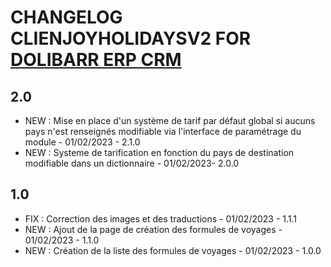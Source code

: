 # CHANGELOG CLIENJOYHOLIDAYSV2 FOR [DOLIBARR ERP CRM](https://www.dolibarr.org)

## 2.0
- NEW : Mise en place d'un système de tarif par défaut global si aucuns pays n'est renseignés modifiable 
via l'interface de paramétrage du module - 01/02/2023 - 2.1.0
- NEW : Systeme de tarification en fonction du pays de destination modifiable dans un dictionnaire - 01/02/2023- 2.0.0

## 1.0
- FIX : Correction des images et des traductions - 01/02/2023 - 1.1.1
- NEW : Ajout de la page de création des formules de voyages - 01/02/2023 - 1.1.0
- NEW : Création de la liste des formules de voyages - 01/02/2023 - 1.0.0


